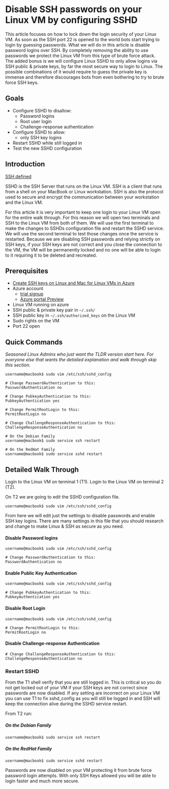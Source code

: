 <properties
	pageTitle="Disable SSH passwords on your Linux VM by configuring SSHD | Azure"
	description="Secure your Linux VM on Azure by disabling password logins for SSH."
	services="virtual-machines-linux"
	documentationCenter=""
	authors="vlivech"
	manager="timlt"
	editor=""
	tags="" />

<tags
	ms.service="virtual-machines-linux"
	ms.date="01/29/2016"
	wacn.date=""/>

# Disable SSH passwords on your Linux VM by configuring SSHD

This article focuses on how to lock down the login security of your Linux VM.  As soon as the SSH port 22 is opened to the world bots start trying to login by guessing passwords.  What we will do in this article is disable password logins over SSH.  By completely removing the ability to use passwords we protect the Linux VM from this type of brute force attack.  The added bonus is we will configure Linux SSHD to only allow logins via SSH public & private keys, by far the most secure way to login to Linux.  The possible combinations of it would require to guess the private key is immense and therefore discourages bots from even bothering to try to brute force SSH keys.


## Goals

- Configure SSHD to disallow:
  - Password logins
  - Root user login
  - Challenge-response authentication
- Configure SSHD to allow:
  - only SSH key logins
- Restart SSHD while still logged in
- Test the new SSHD configuration

## Introduction

[SSH defined](https://zh.wikipedia.org/wiki/Secure_Shell)

SSHD is the SSH Server that runs on the Linux VM.  SSH is a client that runs from a shell on your MacBook or Linux workstation.  SSH is also the protocol used to secure and encrypt the communication between your workstation and the Linux VM.

For this article it is very important to keep one login to your Linux VM open for the entire walk through.  For this reason we will open two terminals and SSH to the Linux VM from both of them.  We will use the first terminal to make the changes to SSHDs configuration file and restart the SSHD service.  We will use the second terminal to test those changes once the service is restarted.  Because we are disabling SSH passwords and relying strictly on SSH keys, if your SSH keys are not correct and you close the connection to the VM, the VM will be permanently locked and no one will be able to login to it requiring it to be deleted and recreated.

## Prerequisites

- [Create SSH keys on Linux and Mac for Linux VMs in Azure](/documentation/articles/link/)
- Azure account
  - [trial signup](/pricing/1rmb-trial/)
  - [Azure portal Preview](http://portal.azure.cn)
- Linux VM running on azure
- SSH public & private key pair in `~/.ssh/`
- SSH public key in `~/.ssh/authorized_keys` on the Linux VM
- Sudo rights on the VM
- Port 22 open

## Quick Commands

_Seasoned Linux Admins who just want the TLDR version start here.  For everyone else that wants the detailed explanation and walk through skip this section._

	username@macbook$ sudo vim /etc/ssh/sshd_config
	
	# Change PasswordAuthentication to this:
	PasswordAuthentication no
	
	# Change PubkeyAuthentication to this:
	PubkeyAuthentication yes
	
	# Change PermitRootLogin to this:
	PermitRootLogin no
	
	# Change ChallengeResponseAuthentication to this:
	ChallengeResponseAuthentication no
	
	# On the Debian Family
	username@macbook$ sudo service ssh restart
	
	# On the RedHat Family
	username@macbook$ sudo service sshd restart

## Detailed Walk Through

Login to the Linux VM on terminal 1 (T1).  Login to the Linux VM on terminal 2 (T2).

On T2 we are going to edit the SSHD configuration file.  

	username@macbook$ sudo vim /etc/ssh/sshd_config

From here we will edit just the settings to disable passwords and enable SSH key logins.  There are many settings in this file that you should research and change to make Linux & SSH as secure as you need.

#### Disable Password logins

	username@macbook$ sudo vim /etc/ssh/sshd_config
	
	# Change PasswordAuthentication to this:
	PasswordAuthentication no

#### Enable Public Key Authentication

	username@macbook$ sudo vim /etc/ssh/sshd_config
	
	# Change PubkeyAuthentication to this:
	PubkeyAuthentication yes

#### Disable Root Login

	username@macbook$ sudo vim /etc/ssh/sshd_config
	
	# Change PermitRootLogin to this:
	PermitRootLogin no

#### Disable Challenge-response Authentication

	# Change ChallengeResponseAuthentication to this:
	ChallengeResponseAuthentication no

### Restart SSHD

From the T1 shell verify that you are still logged in.  This is critical so you do not get locked out of your VM if your SSH keys are not correct since passwords are now disabled.  If any setting are incorrect on your Linux VM you can use T1 to fix sshd_config as you will still be logged in and SSH will keep the connection alive during the SSHD service restart.

From T2 run:

##### On the Debian Family

	username@macbook$ sudo service ssh restart

##### On the RedHat Family

	username@macbook$ sudo service sshd restart

Passwords are now disabled on your VM protecting it from brute force password login attempts.  With only SSH Keys allowed you will be able to login faster and much more secure.
